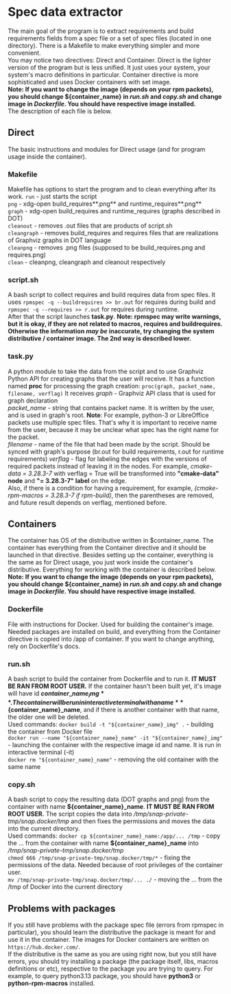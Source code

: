 # Spec data extractor
The main goal of the program is to extract requirements and build requirements fields from a spec file or a set of spec files (located in one directory). There is a Makefile to make everything simpler and more convenient.  
You may notice two directives: Direct and Container. Direct is the lighter version of the program but is less unified. It just uses your system, your system's macro definitions in particular. Container directive is more sophisticated and uses Docker containers with set image.  
**Note: If you want to change the image (depends on your rpm packets), you should change ${container_name} in *run.sh* and *copy.sh* and change image in *Dockerfile*. You should have respective image installed.**  
The description of each file is below.  

## Direct
The basic instructions and modules for Direct usage (and for program usage inside the container).  

### Makefile
Makefile has options to start the program and to clean everything after its work.
`run` - just starts the script  
`png` - xdg-open build\_requires**.png** and runtime\_requires**.png**  
`graph` - xdg-open build\_requires and runtime\_requires (graphs described in DOT)  
`cleanout` - removes .out files that are products of script.sh  
`cleangraph` - removes build_requires and requires files that are realizations of Graphviz graphs in DOT language  
`cleanpng` - removes .png files (supposed to be build_requires.png and requires.png)  
`clean` - cleanpng, cleangraph and cleanout respectively  

### script.sh
A bash script to collect requires and build requires data from spec files. It uses
`rpmspec -q --buildrequires >> br.out` for requires during build and
`rpmspec -q --requires >> r.out` for requires during runtime.  
After that the script launches **task.py**.
**Note: rpmspec may write warnings, but it is okay, if they are not related to macros, requires and buildrequires. Otherwise the information *may be* inaccurate, try changing the system distributive / container image. The 2nd way is described lower.**  

### task.py
A python module to take the data from the script and to use Graphviz Python API for  creating graphs that the user will receive. It has a function named **proc** for processing the graph creation:
`proc(graph, packet_name, filename, verflag)`
It receives *graph* - Graphviz API class that is used for graph declaration  
*packet_name* - string that contains packet name. It is written by the user, and is used in graph's root. **Note**: For example, python-3 or LibreOffice packets use multiple spec files. That's why it is important to receive name from the user, because it may be unclear what spec has the right name for the packet.  
*filename* - name of the file that had been made by the script. Should be synced with graph's purpose (br.out for build requirements, r.out for runtime requirements)
*verflag* - flag for labeling the edges with the versions of required packets instead of leaving it in the nodes. For example, *cmake-data = 3.28.3-7* with verflag = True will be transformed into **"cmake-data" node** and **"= 3.28.3-7" label** on the edge.  
Also, if there is a condition for having a requirement, for example, *(cmake-rpm-macros = 3.28.3-7 if rpm-build)*, then the parentheses are removed, and future result depends on verflag, mentioned before.

## Containers
The container has OS of the distributive written in $container_name. The container has everything from the Container directive and it should be launched in that directive. Besides setting up the container, everything is the same as for Direct usage, you just work inside the container's distributive. Everything for working with the container is described below.  
**Note: If you want to change the image (depends on your rpm packets), you should change ${container_name} in *run.sh* and *copy.sh* and change image in *Dockerfile*. You should have respective image installed.**  

### Dockerfile
File with instructions for Docker. Used for building the container's image. Needed packages are installed on build, and everything from the Container directive is copied into /app of container. If you want to change anything, rely on Dockerfile's docs.  

### run.sh
A bash script to build the container from Dockerfile and to run it. **IT MUST BE RAN FROM ROOT USER.** If the container hasn't been built yet, it's image will have id **${container\_name}_img**. The container will be run in interactive terminal with a name **${container\_name}_name**, and if there is another container with that name, the older one will be deleted.  
Used commands: 
`docker build -t "${container_name}_img" .` - building the container from Docker file  
`docker run --name "${container_name}_name" -it "${container_name}_img"` - launching the container with the respective image id and name. It is run in interactive terminal (-it)  
`docker rm "${container_name}_name"` - removing the old container with the same name  

### copy.sh
A bash script to copy the resulting data (DOT graphs and png) from the container with name **${container\_name}_name**. **IT MUST BE RAN FROM ROOT USER.** The script copies the data into */tmp/snap-private-tmp/snap.docker/tmp* and then fixes the permissions and moves the data into the current directory.  
Used commands: 
`docker cp ${container_name}_name:/app/... /tmp` - copy the ... from the container with name **${container\_name}_name** into */tmp/snap-private-tmp/snap.docker/tmp*  
`chmod 666 /tmp/snap-private-tmp/snap.docker/tmp/*` - fixing the permissions of the data. Needed because of root privileges of the container user.  
`mv /tmp/snap-private-tmp/snap.docker/tmp/... ./` - moving the ... from the /tmp of Docker into the current directory  

## Problems with packages
If you still have problems with the package spec file (errors from rpmspec in particular), you should learn the distributive the package is meant for and use it in the container. The images for Docker containers are written on `https://hub.docker.com/`.  
If the distributive is the same as you are using right now, but you still have errors, you should try installing a package (the package itself, libs, macros definitions or etc), respective to the package you are trying to query. For example, to query python3.13 package, you should have **python3** or **python-rpm-macros** installed.  
